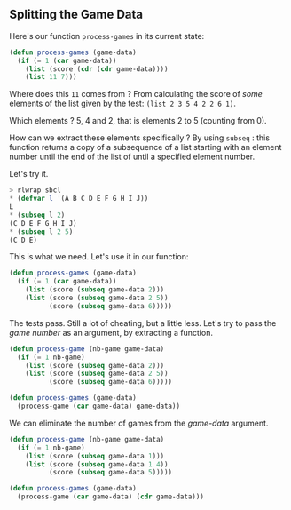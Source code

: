 ## Splitting the Game Data

Here's our function `process-games` in its current state: 
```lisp
(defun process-games (game-data)
  (if (= 1 (car game-data))
    (list (score (cdr (cdr game-data))))
    (list 11 7)))
```
Where does this `11` comes from ? From calculating the score of _some_ elements of the list given by the test: `(list 2 3 5 4 2 2 6 1)`.

Which elements ? 5, 4 and 2, that is elements 2 to 5 (counting from 0).

How can we extract these elements specifically ? By using `subseq` : this function returns a copy of a subsequence of a list starting with an element number until the end of the list of until a specified element number.

Let's try it.
```lisp
> rlwrap sbcl
* (defvar l '(A B C D E F G H I J))
L
* (subseq l 2)
(C D E F G H I J)
* (subseq l 2 5)
(C D E)
```
This is what we need. Let's use it in our function:
```lisp
(defun process-games (game-data)
  (if (= 1 (car game-data))
    (list (score (subseq game-data 2)))
    (list (score (subseq game-data 2 5))
          (score (subseq game-data 6)))))
```
The tests pass. Still a lot of cheating, but a little less.
Let's try to pass the _game number_ as an argument, by extracting a function.
```lisp
(defun process-game (nb-game game-data)
  (if (= 1 nb-game)
    (list (score (subseq game-data 2)))
    (list (score (subseq game-data 2 5))
          (score (subseq game-data 6)))))

(defun process-games (game-data)
  (process-game (car game-data) game-data))
```
We can eliminate the number of games from the _game-data_ argument.
```lisp
(defun process-game (nb-game game-data)
  (if (= 1 nb-game)
    (list (score (subseq game-data 1)))
    (list (score (subseq game-data 1 4))
          (score (subseq game-data 5)))))

(defun process-games (game-data)
  (process-game (car game-data) (cdr game-data)))
```
